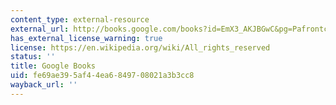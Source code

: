 ```yaml
---
content_type: external-resource
external_url: http://books.google.com/books?id=EmX3_AKJBGwC&pg=Pafrontcover
has_external_license_warning: true
license: https://en.wikipedia.org/wiki/All_rights_reserved
status: ''
title: Google Books
uid: fe69ae39-5af4-4ea6-8497-08021a3b3cc8
wayback_url: ''
---
```

